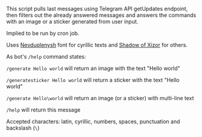 This script pulls last messages using Telegram API getUpdates endpoint,
then filters out the already answered messages and answers the commands with an image or a sticker generated from user input.

Implied to be run by cron job.

Uses [Nevduplenysh](https://online-fonts.com/fonts/nevduplenysh) font for cyrillic texts and [Shadow of Xizor](https://online-fonts.com/fonts/shadow-xizor) for others.

As bot's `/help` command states:

`/generate Hello world` will return an image with the text "Hello world"

`/generatesticker Hello world` will return a sticker with the text "Hello world"

`/generate Hello\world` will return an image (or a sticker) with multi-line text

`/help` will return this message

Accepted characters: latin, cyrillic, numbers, spaces, punctuation and backslash (`\`)
